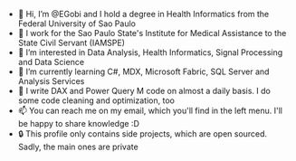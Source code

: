 - 👋 Hi, I’m @EGobi and I hold a degree in Health Informatics from the Federal University of Sao Paulo
- 💼 I work for the Sao Paulo State's Institute for Medical Assistance to the State Civil Servant (IAMSPE)
- 👀 I’m interested in Data Analysis, Health Informatics, Signal Processing and Data Science
- 🌱 I’m currently learning C#, MDX, Microsoft Fabric, SQL Server and Analysis Services
- 🌳 I write DAX and Power Query M code on almost a daily basis. I do some code cleaning and optimization, too
- 📫 You can reach me on my email, which you'll find in the left menu. I'll be happy to share knowledge :D
- 🔒 This profile only contains side projects, which are open sourced. Sadly, the main ones are private

<!---
EGobi/EGobi is a ✨ special ✨ repository because its `README.md` (this file) appears on your GitHub profile.
You can click the Preview link to take a look at your changes.
--->
